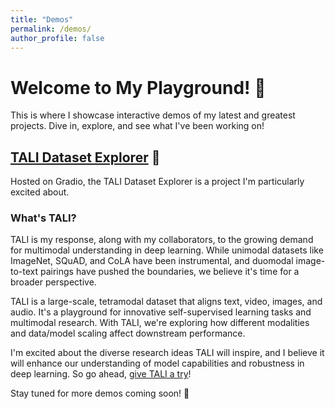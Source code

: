 ```yaml
---
title: "Demos"
permalink: /demos/
author_profile: false
---
```


<!-- Global site tag (gtag.js) - Google Analytics -->
<script async src="https://www.googletagmanager.com/gtag/js?id=UA-131324268-1"></script>
<script>
  window.dataLayer = window.dataLayer || [];
  function gtag(){dataLayer.push(arguments);}
  gtag('js', new Date());

  gtag('config', 'UA-131324268-1');
</script>

# Welcome to My Playground! 🎉

This is where I showcase interactive demos of my latest and greatest projects. Dive in, explore, and see what I've been working on!

## [TALI Dataset Explorer](/demos/tali) 🚀

Hosted on Gradio, the TALI Dataset Explorer is a project I'm particularly excited about. 

### What's TALI?

TALI is my response, along with my collaborators, to the growing demand for multimodal understanding in deep learning. While unimodal datasets like ImageNet, SQuAD, and CoLA have been instrumental, and duomodal image-to-text pairings have pushed the boundaries, we believe it's time for a broader perspective.

TALI is a large-scale, tetramodal dataset that aligns text, video, images, and audio. It's a playground for innovative self-supervised learning tasks and multimodal research. With TALI, we're exploring how different modalities and data/model scaling affect downstream performance.

I'm excited about the diverse research ideas TALI will inspire, and I believe it will enhance our understanding of model capabilities and robustness in deep learning. So go ahead, [give TALI a try](/demos/tali)!

Stay tuned for more demos coming soon! 🎈

